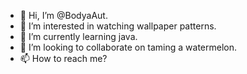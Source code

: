 - 👋 Hi, I’m @BodyaAut.
- 👀 I’m interested in watching wallpaper patterns.
- 🌱 I’m currently learning java.
- 💞️ I’m looking to collaborate on taming a watermelon.
- 📫 How to reach me? 

<!---
BodyaAut/BodyaAut is a ✨ special ✨ repository because its `README.md` (this file) appears on your GitHub profile.
You can click the Preview link to take a look at your changes.
--->

